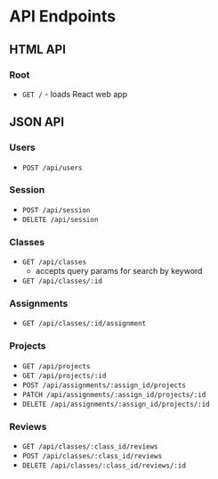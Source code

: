 # API Endpoints

## HTML API

### Root

- `GET /` - loads React web app

## JSON API

### Users

- `POST /api/users`

### Session

- `POST /api/session`
- `DELETE /api/session`

### Classes

- `GET /api/classes`
  - accepts query params for search by keyword
- `GET /api/classes/:id`

### Assignments

- `GET /api/classes/:id/assignment`

### Projects

- `GET /api/projects`
- `GET /api/projects/:id`
- `POST /api/assignments/:assign_id/projects`
- `PATCH /api/assignments/:assign_id/projects/:id`
- `DELETE /api/assignments/:assign_id/projects/:id`


### Reviews

- `GET /api/classes/:class_id/reviews`
- `POST /api/classes/:class_id/reviews`
- `DELETE /api/classes/:class_id/reviews/:id`